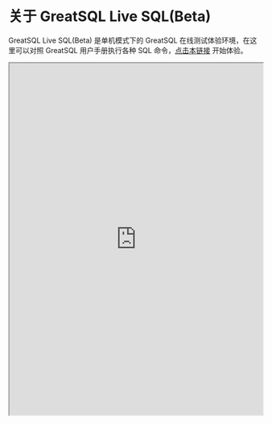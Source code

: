 # 关于 GreatSQL Live SQL(Beta)

GreatSQL Live SQL(Beta) 是单机模式下的 GreatSQL 在线测试体验环境，在这里可以对照 GreatSQL 用户手册执行各种 SQL 命令，[点击本链接](http://live.greatsql.cn) 开始体验。

<div class="container">
<iframe src='http://live.greatsql.cn' title='GreatSQL Live SQL' width='100%' height='700px' border=none></iframe>
</div>
